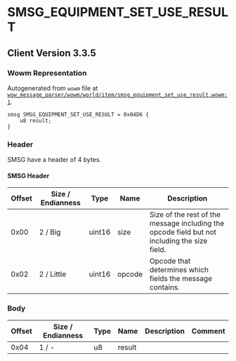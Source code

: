 # SMSG_EQUIPMENT_SET_USE_RESULT

## Client Version 3.3.5

### Wowm Representation

Autogenerated from `wowm` file at [`wow_message_parser/wowm/world/item/smsg_equipment_set_use_result.wowm:1`](https://github.com/gtker/wow_messages/tree/main/wow_message_parser/wowm/world/item/smsg_equipment_set_use_result.wowm#L1).
```rust,ignore
smsg SMSG_EQUIPMENT_SET_USE_RESULT = 0x04D6 {
    u8 result;
}
```
### Header

SMSG have a header of 4 bytes.

#### SMSG Header

| Offset | Size / Endianness | Type   | Name   | Description |
| ------ | ----------------- | ------ | ------ | ----------- |
| 0x00   | 2 / Big           | uint16 | size   | Size of the rest of the message including the opcode field but not including the size field.|
| 0x02   | 2 / Little        | uint16 | opcode | Opcode that determines which fields the message contains.|

### Body

| Offset | Size / Endianness | Type | Name | Description | Comment |
| ------ | ----------------- | ---- | ---- | ----------- | ------- |
| 0x04 | 1 / - | u8 | result |  |  |

